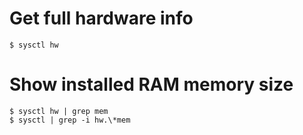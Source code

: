 # Get full hardware info
```
$ sysctl hw
```

# Show installed RAM memory size
```
$ sysctl hw | grep mem
$ sysctl | grep -i hw.\*mem
```
